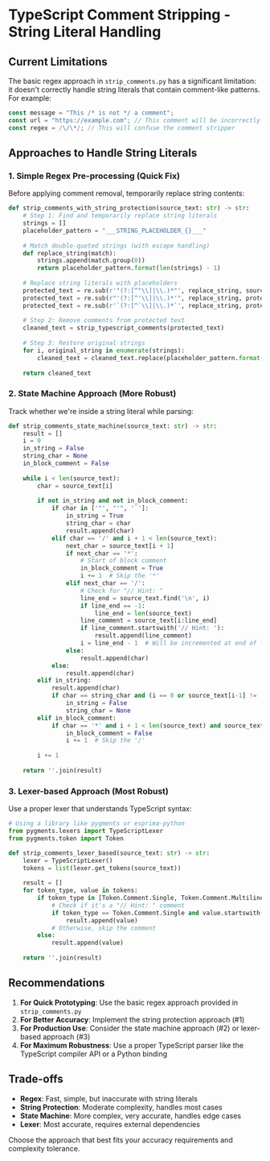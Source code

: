 # TypeScript Comment Stripping - String Literal Handling

## Current Limitations

The basic regex approach in `strip_comments.py` has a significant limitation: it doesn't correctly handle string literals that contain comment-like patterns. For example:

```typescript
const message = "This /* is not */ a comment";
const url = "https://example.com"; // This comment will be incorrectly removed
const regex = /\/\*/; // This will confuse the comment stripper
```

## Approaches to Handle String Literals

### 1. Simple Regex Pre-processing (Quick Fix)
Before applying comment removal, temporarily replace string contents:

```python
def strip_comments_with_string_protection(source_text: str) -> str:
    # Step 1: Find and temporarily replace string literals
    strings = []
    placeholder_pattern = "___STRING_PLACEHOLDER_{}___"
    
    # Match double-quoted strings (with escape handling)
    def replace_string(match):
        strings.append(match.group(0))
        return placeholder_pattern.format(len(strings) - 1)
    
    # Replace string literals with placeholders
    protected_text = re.sub(r'"(?:[^"\\]|\\.)*"', replace_string, source_text)
    protected_text = re.sub(r"'(?:[^'\\]|\\.)*'", replace_string, protected_text)
    protected_text = re.sub(r'`(?:[^`\\]|\\.)*`', replace_string, protected_text)
    
    # Step 2: Remove comments from protected text
    cleaned_text = strip_typescript_comments(protected_text)
    
    # Step 3: Restore original strings
    for i, original_string in enumerate(strings):
        cleaned_text = cleaned_text.replace(placeholder_pattern.format(i), original_string)
    
    return cleaned_text
```

### 2. State Machine Approach (More Robust)
Track whether we're inside a string literal while parsing:

```python
def strip_comments_state_machine(source_text: str) -> str:
    result = []
    i = 0
    in_string = False
    string_char = None
    in_block_comment = False
    
    while i < len(source_text):
        char = source_text[i]
        
        if not in_string and not in_block_comment:
            if char in ['"', "'", '`']:
                in_string = True
                string_char = char
                result.append(char)
            elif char == '/' and i + 1 < len(source_text):
                next_char = source_text[i + 1]
                if next_char == '*':
                    # Start of block comment
                    in_block_comment = True
                    i += 1  # Skip the '*'
                elif next_char == '/':
                    # Check for "// Hint: "
                    line_end = source_text.find('\n', i)
                    if line_end == -1:
                        line_end = len(source_text)
                    line_comment = source_text[i:line_end]
                    if line_comment.startswith('// Hint: '):
                        result.append(line_comment)
                    i = line_end - 1  # Will be incremented at end of loop
                else:
                    result.append(char)
            else:
                result.append(char)
        elif in_string:
            result.append(char)
            if char == string_char and (i == 0 or source_text[i-1] != '\\'):
                in_string = False
                string_char = None
        elif in_block_comment:
            if char == '*' and i + 1 < len(source_text) and source_text[i + 1] == '/':
                in_block_comment = False
                i += 1  # Skip the '/'
        
        i += 1
    
    return ''.join(result)
```

### 3. Lexer-based Approach (Most Robust)
Use a proper lexer that understands TypeScript syntax:

```python
# Using a library like pygments or esprima-python
from pygments.lexers import TypeScriptLexer
from pygments.token import Token

def strip_comments_lexer_based(source_text: str) -> str:
    lexer = TypeScriptLexer()
    tokens = list(lexer.get_tokens(source_text))
    
    result = []
    for token_type, value in tokens:
        if token_type in [Token.Comment.Single, Token.Comment.Multiline]:
            # Check if it's a "// Hint: " comment
            if token_type == Token.Comment.Single and value.startswith('// Hint: '):
                result.append(value)
            # Otherwise, skip the comment
        else:
            result.append(value)
    
    return ''.join(result)
```

## Recommendations

1. **For Quick Prototyping**: Use the basic regex approach provided in `strip_comments.py`
2. **For Better Accuracy**: Implement the string protection approach (#1)
3. **For Production Use**: Consider the state machine approach (#2) or lexer-based approach (#3)
4. **For Maximum Robustness**: Use a proper TypeScript parser like the TypeScript compiler API or a Python binding

## Trade-offs

- **Regex**: Fast, simple, but inaccurate with string literals
- **String Protection**: Moderate complexity, handles most cases
- **State Machine**: More complex, very accurate, handles edge cases
- **Lexer**: Most accurate, requires external dependencies

Choose the approach that best fits your accuracy requirements and complexity tolerance.
